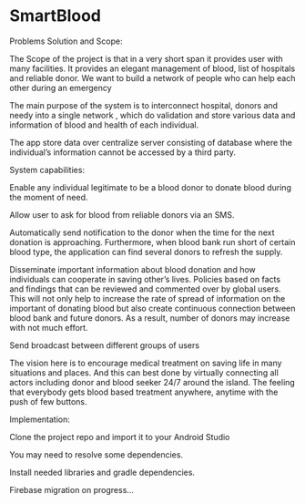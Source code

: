 # SmartBlood

Problems Solution and Scope:

The Scope of the project is that in a very short span it provides user with many facilities. It provides an elegant management of blood, list of hospitals and reliable donor. We want to build a network of people who can help each other during an emergency

The main purpose of the system is to interconnect hospital, donors and needy into a single network , which do validation and store various data and information of blood and health of each individual.

The app store data over centralize server consisting of database where the individual’s information cannot be accessed by a third party.

System capabilities:

Enable any individual legitimate to be a blood donor to donate blood during the moment of need.
    
Allow user to ask for blood from reliable donors via an SMS.

Automatically send notification to the donor when the time for the next donation is approaching. Furthermore, when blood bank run short of certain blood type, the application can find several donors to refresh the supply.
    
Disseminate important information about blood donation and how individuals can cooperate in saving other’s lives. Policies based on facts and findings that can be reviewed and commented over by global users. This will not only help to increase the rate of spread of information on the important of donating blood but also create continuous connection between blood bank and future donors. As a result, number of donors may increase with not much effort.

Send broadcast between different groups of users

The vision here is to encourage medical treatment on saving life in many situations and places. And this can best done by virtually connecting all actors including donor and blood seeker 24/7 around the island. The feeling that everybody gets blood based treatment anywhere, anytime with the push of few buttons.

Implementation:

Clone the project repo and import it to your Android Studio 

You may need to resolve some dependencies. 

Install needed libraries and gradle dependencies. 


Firebase migration on progress...

